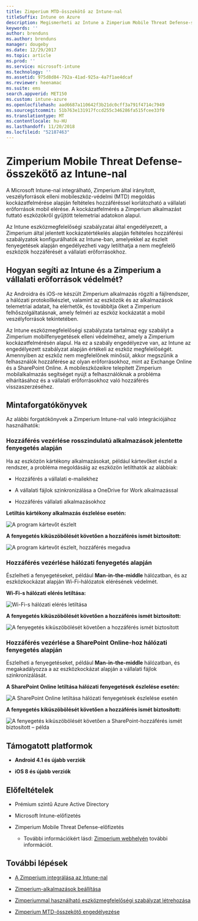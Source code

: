 ```yaml
---
title: Zimperium MTD-összekötő az Intune-nal
titleSuffix: Intune on Azure
description: Megismerheti az Intune a Zimperium Mobile Threat Defense-szel való integrálását, amellyel vezérelheti a mobileszközök a vállalati erőforrásokhoz való hozzáférését.
keywords: ''
author: brenduns
ms.author: brenduns
manager: dougeby
ms.date: 12/29/2017
ms.topic: article
ms.prod: ''
ms.service: microsoft-intune
ms.technology: ''
ms.assetid: 975d8d84-792a-41ad-925a-4a7f1ae4dcaf
ms.reviewer: heenamac
ms.suite: ems
search.appverid: MET150
ms.custom: intune-azure
ms.openlocfilehash: aad6687a110642f3b21dc0cff3a791f4714c7949
ms.sourcegitcommit: 51b763e131917fccd255c346286fa515fcee33f0
ms.translationtype: MT
ms.contentlocale: hu-HU
ms.lasthandoff: 11/20/2018
ms.locfileid: "52187463"
---
```

# <a name="zimperium-mobile-threat-defense-connector-with-intune"></a>Zimperium Mobile Threat Defense-összekötő az Intune-nal

A Microsoft Intune-nal integrálható, Zimperium által irányított, veszélyforrások elleni mobileszköz-védelmi (MTD) megoldás kockázatfelmérése alapján feltételes hozzáféréssel korlátozható a vállalati erőforrások mobil elérése. A kockázatfelmérés a Zimperium alkalmazást futtató eszközökről gyűjtött telemetriai adatokon alapul.

Az Intune eszközmegfelelőségi szabályzatai által engedélyezett, a Zimperium által jelentett kockázatértékelés alapján feltételes hozzáférési szabályzatok konfigurálhatók az Intune-ban, amelyekkel az észlelt fenyegetések alapján engedélyezheti vagy letilthatja a nem megfelelő eszközök hozzáférését a vállalati erőforrásokhoz.

## <a name="how-do-intune-and-zimperium-help-protect-your-company-resources"></a>Hogyan segíti az Intune és a Zimperium a vállalati erőforrások védelmét?

Az Androidra és iOS-re készült Zimperium alkalmazás rögzíti a fájlrendszer, a hálózati protokollkészlet, valamint az eszközök és az alkalmazások telemetriai adatait, ha elérhetők, és továbbítja őket a Zimperium felhőszolgáltatásnak, amely felméri az eszköz kockázatát a mobil veszélyforrások tekintetében.

Az Intune eszközmegfelelőségi szabályzata tartalmaz egy szabályt a Zimperium mobilfenyegetések elleni védelméhez, amely a Zimperium kockázatfelmérésén alapul. Ha ez a szabály engedélyezve van, az Intune az engedélyezett szabályzat alapján értékeli az eszköz megfelelőségét. Amennyiben az eszköz nem megfelelőnek minősül, akkor megszűnik a felhasználók hozzáférése az olyan erőforrásokhoz, mint az Exchange Online és a SharePoint Online. A mobileszközeikre telepített Zimperium mobilalkalmazás segítséget nyújt a felhasználóknak a probléma elhárításához és a vállalati erőforrásokhoz való hozzáférés visszaszerzéséhez.

## <a name="sample-scenarios"></a>Mintaforgatókönyvek

Az alábbi forgatókönyvek a Zimperium Intune-nal való integrációjához használhatók:

### <a name="control-access-based-on-threats-from-malicious-apps"></a>Hozzáférés vezérlése rosszindulatú alkalmazások jelentette fenyegetés alapján

Ha az eszközön kártékony alkalmazásokat, például kártevőket észlel a rendszer, a probléma megoldásáig az eszközön letilthatók az alábbiak:

-   Hozzáférés a vállalati e-mailekhez

-   A vállalati fájlok szinkronizálása a OneDrive for Work alkalmazással

-   Hozzáférés vállalati alkalmazásokhoz

**Letiltás kártékony alkalmazás észlelése esetén:**

![A program kártevőt észlelt](./media/Maliciousapps_blocked_Zimperium.png)

**A fenyegetés kiküszöbölését követően a hozzáférés ismét biztosított:**

![A program kártevőt észlelt, hozzáférés megadva](./media/maliciousapps_unblocked_Zimperium.png)

### <a name="control-access-based-on-threat-to-network"></a>Hozzáférés vezérlése hálózati fenyegetés alapján

Észlelheti a fenyegetéseket, például **Man-in-the-middle** hálózatban, és az eszközkockázat alapján Wi-Fi-hálózatok elérésének védelmét.

**Wi-Fi-s hálózati elérés letiltása:**

![Wi-Fi-s hálózati elérés letiltása](./media/network_wifi_blocked_Zimperium.png)

**A fenyegetés kiküszöbölését követően a hozzáférés ismét biztosított:**

![A fenyegetés kiküszöbölését követően a hozzáférés ismét biztosított](./media/network_wifi_unblocked_Zimperium.png)

### <a name="control-access-to-sharepoint-online-based-on-threat-to-network"></a>Hozzáférés vezérlése a SharePoint Online-hoz hálózati fenyegetés alapján

Észlelheti a fenyegetéseket, például **Man-in-the-middle** hálózatban, és megakadályozza a az eszközkockázat alapján a vállalati fájlok szinkronizálását.

**A SharePoint Online letiltása hálózati fenyegetések észlelése esetén:**

![A SharePoint Online letiltása hálózati fenyegetések észlelése esetén](./media/network_spo_blocked_Zimperium.png)

**A fenyegetés kiküszöbölését követően a hozzáférés ismét biztosított:**

![A fenyegetés kiküszöbölését követően a SharePoint-hozzáférés ismét biztosított – példa](./media/network_spo_unblocked_Zimperium.png)

## <a name="supported-platforms"></a>Támogatott platformok

-   **Android 4.1 és újabb verziók**

-   **iOS 8 és újabb verziók**

## <a name="prerequisites"></a>Előfeltételek

-   Prémium szintű Azure Active Directory

-   Microsoft Intune-előfizetés

-   Zimperium Mobile Threat Defense-előfizetés

    -   További információkért lásd: [Zimperium webhelyén](https://www.zimperium.com/zips-mobile-ips) további információt.

## <a name="next-steps"></a>További lépések

- [A Zimperium integrálása az Intune-nal](zimperium-mtd-connector-integration.md)

- [Zimperium-alkalmazások beállítása](mtd-apps-ios-app-configuration-policy-add-assign.md)

- [Zimperiummal használható eszközmegfelelőségi szabályzat létrehozása](mtd-device-compliance-policy-create.md)

- [Zimperium MTD-összekötő engedélyezése](mtd-connector-enable.md)
